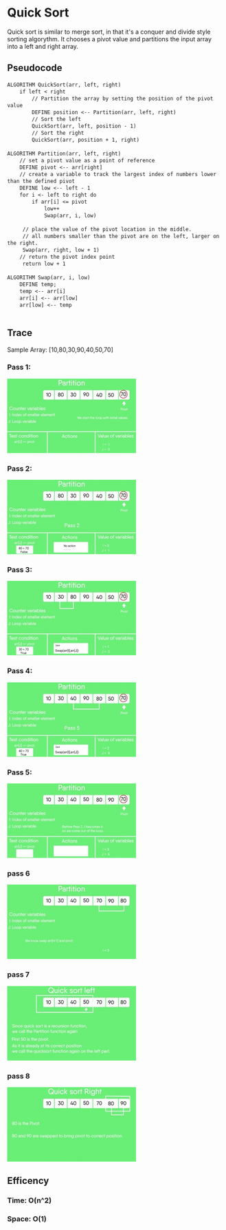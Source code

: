 # Quick Sort

Quick sort is similar to merge sort, in that it's a conquer and divide style sorting algorythm. It chooses a pivot value and partitions the input array into a left and right array.


## Pseudocode

```
ALGORITHM QuickSort(arr, left, right)
    if left < right
        // Partition the array by setting the position of the pivot value
        DEFINE position <-- Partition(arr, left, right)
        // Sort the left
        QuickSort(arr, left, position - 1)
        // Sort the right
        QuickSort(arr, position + 1, right)

ALGORITHM Partition(arr, left, right)
    // set a pivot value as a point of reference
    DEFINE pivot <-- arr[right]
    // create a variable to track the largest index of numbers lower than the defined pivot
    DEFINE low <-- left - 1
    for i <- left to right do
        if arr[i] <= pivot
            low++
            Swap(arr, i, low)

     // place the value of the pivot location in the middle.
     // all numbers smaller than the pivot are on the left, larger on the right.
     Swap(arr, right, low + 1)
    // return the pivot index point
     return low + 1

ALGORITHM Swap(arr, i, low)
    DEFINE temp;
    temp <-- arr[i]
    arr[i] <-- arr[low]
    arr[low] <-- temp


```
## Trace

Sample Array: [10,80,30,90,40,50,70]



### Pass 1:


![first](./blog/10.jpg)

### Pass 2:


![second](./blog/11.jpg)

### Pass 3:


![third](./blog/12.jpg)



### Pass 4:


![fourth](./blog/13.jpg)

### Pass 5:



![fifth](./blog/14.jpg)

### pass 6

![fifth](./blog/15.jpg)

### pass 7
![fifth](./blog/16.jpg)

### pass 8

![fifth](./blog/17.jpg)




## Efficency

### Time: O(n^2)

### Space: O(1)
